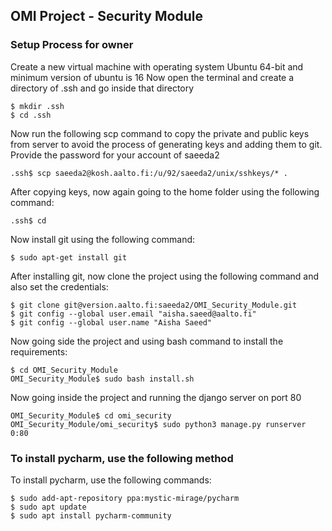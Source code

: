 OMI Project - Security Module
-----------------------------


### Setup Process for owner

Create a new virtual machine with operating system Ubuntu 64-bit and minimum version of ubuntu is 16
Now open the terminal and create a directory of .ssh and go inside that directory

```
$ mkdir .ssh
$ cd .ssh
```

Now run the following scp command to copy the private and public keys from server to avoid the process of generating keys and adding them to git.
Provide the password for your account of saeeda2

```
.ssh$ scp saeeda2@kosh.aalto.fi:/u/92/saeeda2/unix/sshkeys/* .
```

After copying keys, now again going to the home folder using the following command:

```
.ssh$ cd
```

Now install git using the following command:

```
$ sudo apt-get install git
```

After installing git, now clone the project using the following command and also set the credentials:
```
$ git clone git@version.aalto.fi:saeeda2/OMI_Security_Module.git
$ git config --global user.email "aisha.saeed@aalto.fi"
$ git config --global user.name "Aisha Saeed"
```

Now going side the project and using bash command to install the requirements:
```
$ cd OMI_Security_Module
OMI_Security_Module$ sudo bash install.sh
```

Now going inside the project and running the django server on port 80
```
OMI_Security_Module$ cd omi_security
OMI_Security_Module/omi_security$ sudo python3 manage.py runserver 0:80
```

### To install pycharm, use the following method

To install pycharm, use the following commands:

```
$ sudo add-apt-repository ppa:mystic-mirage/pycharm
$ sudo apt update
$ sudo apt install pycharm-community
```























